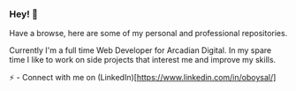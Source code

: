 ### Hey! 👋

Have a browse, here are some of my personal and professional repositories.

Currently I'm a full time Web Developer for Arcadian Digital. In my spare time I like to work on side projects that interest me and improve my skills.

:zap: - Connect with me on (LinkedIn)[https://www.linkedin.com/in/oboysal/]
